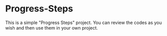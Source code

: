 # Progress-Steps

This is a simple "Progress Steps" project. You can review the codes as you wish and then use them in your own project.
